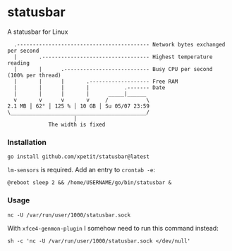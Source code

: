 # statusbar

A statusbar for Linux

```
  .------------------------------------------ Network bytes exchanged per second
  |       .---------------------------------- Highest temperature reading
  |       |      .--------------------------- Busy CPU per second (100% per thread)
  |       |      |       .------------------- Free RAM
  |       |      |       |           .------- Date
  |       |      |       |      _____|______
  v       v      v       v     /            \
2.1 MB │ 62° │ 125 % │ 10 GB │ Su 05/07 23:59
\___________________________________________/
                     |
             The width is fixed
```

### Installation

```
go install github.com/xpetit/statusbar@latest
```

`lm-sensors` is required. Add an entry to `crontab -e`:

```
@reboot sleep 2 && /home/USERNAME/go/bin/statusbar &
```

### Usage

```
nc -U /var/run/user/1000/statusbar.sock
```

With `xfce4-genmon-plugin` I somehow need to run this command instead:

```
sh -c 'nc -U /var/run/user/1000/statusbar.sock </dev/null'
```
